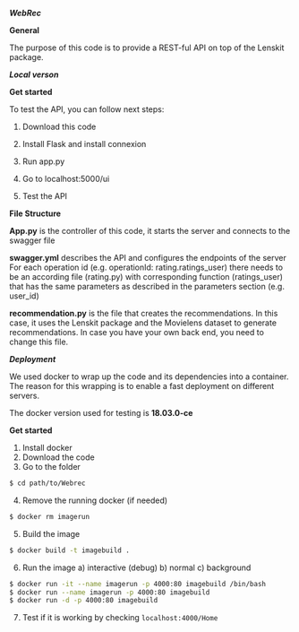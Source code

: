 **_WebRec_**

**General**


The purpose of this code is to provide 
a REST-ful API on top of the Lenskit
package. 

**_Local verson_**

**Get started**

To test the API, you can follow next steps:

1) Download this code

2) Install Flask and install connexion

3) Run app.py

4) Go to localhost:5000/ui

5) Test the API

**File Structure**

**App.py** is the controller of this code, it starts the server and connects to the swagger file

**swagger.yml** describes the API and configures the endpoints of the server
    For each operation id (e.g. operationId: rating.ratings_user) there needs to be
    an according file (rating.py) with corresponding function (ratings_user) that has the same
    parameters as described in the parameters section (e.g. user_id)
    
**recommendation.py** is the file that creates the recommendations. In this case, 
it uses the Lenskit package and the Movielens dataset to generate recommendations. In case
you have your own back end, you need to change this file.






**_Deployment_**

We used docker to wrap up the code
and its dependencies into a container.
The reason for this wrapping is to enable
a fast deployment on different servers.

The docker version used for testing is 
**18.03.0-ce** 

**Get started**

1. Install docker
2. Download the code
3. Go to the folder
```sh
$ cd path/to/Webrec
```
4. Remove the running docker (if needed)
```sh 
$ docker rm imagerun
```
5. Build the image
```sh 
$ docker build -t imagebuild .
```
6. Run the image
    a) interactive (debug)
    b) normal
    c) background
```sh 
$ docker run -it --name imagerun -p 4000:80 imagebuild /bin/bash
$ docker run --name imagerun -p 4000:80 imagebuild 
$ docker run -d -p 4000:80 imagebuild
```  
7. Test if it is working by checking
`localhost:4000/Home`
    
